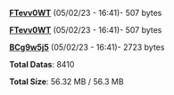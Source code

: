 [**FTevv0WT**](/data/FTevv0WT.txt) (05/02/23 - 16:41)- 507 bytes

[**FTevv0WT**](/data/FTevv0WT.txt) (05/02/23 - 16:41)- 507 bytes

[**BCg9w5j5**](/data/BCg9w5j5.txt) (05/02/23 - 16:41)- 2723 bytes

**Total Datas**: 8410

**Total Size**: 56.32 MB / 56.3 MB